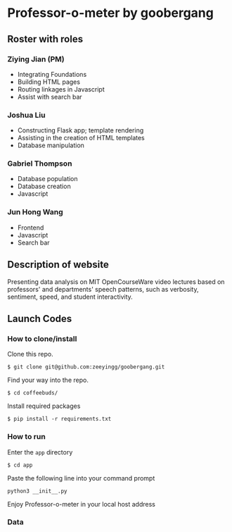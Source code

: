 # Professor-o-meter by goobergang

## Roster with roles
### Ziying Jian (PM)
- Integrating Foundations
- Building HTML pages
- Routing linkages in Javascript
- Assist with search bar

### Joshua Liu
- Constructing Flask app; template rendering
- Assisting in the creation of HTML templates
- Database manipulation

### Gabriel Thompson
- Database population
- Database creation
- Javascript 

### Jun Hong Wang
- Frontend
- Javascript
- Search bar

## Description of website
Presenting data analysis on MIT OpenCourseWare video lectures based on professors' and departments' speech patterns, such as verbosity, sentiment, speed, and student interactivity.

## Launch Codes
### How to clone/install
Clone this repo.
```
$ git clone git@github.com:zeeyingg/goobergang.git
```
Find your way into the repo.

```
$ cd coffeebuds/
```
Install required packages
```
$ pip install -r requirements.txt
```
### How to run
Enter the ```app``` directory
```
$ cd app
```
Paste the following line into your command prompt
```
python3 __init__.py
```
Enjoy Professor-o-meter in your local host address

### Data

